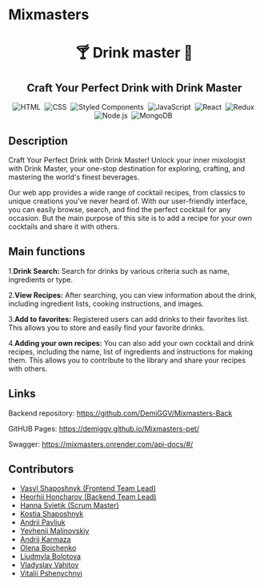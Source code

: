 # Mixmasters

<h1 align="center"> 🍸 Drink master 🍹 </h1>

<h2 align="center"> Craft Your Perfect Drink with Drink Master </h2>

<span align="center"> 
  
![HTML](https://img.shields.io/badge/html5-%23E34F26.svg?style=for-the-badge&logo=html5&logoColor=white)&nbsp;
![CSS](https://img.shields.io/badge/css3-%231572B6.svg?style=for-the-badge&logo=css3&logoColor=white)&nbsp;
![Styled Components](https://img.shields.io/badge/styled--components-DB7093?style=for-the-badge&logo=styled-components&logoColor=white)&nbsp;
![JavaScript](https://img.shields.io/badge/javascript-%23323330.svg?style=for-the-badge&logo=javascript&logoColor=%23F7DF1E)&nbsp;
![React](https://img.shields.io/badge/react-%2320232a.svg?style=for-the-badge&logo=react&logoColor=%2361DAFB)&nbsp;
![Redux](https://img.shields.io/badge/redux-%23593d88.svg?style=for-the-badge&logo=redux&logoColor=white)&nbsp;
![Node.js](https://img.shields.io/badge/node.js-6DA55F?style=for-the-badge&logo=node.js&logoColor=white)&nbsp;
![MongoDB](https://img.shields.io/badge/MongoDB-%234ea94b.svg?style=for-the-badge&logo=mongodb&logoColor=white)&nbsp;

</span>

## Description

Craft Your Perfect Drink with Drink Master! Unlock your inner mixologist with
Drink Master, your one-stop destination for exploring, crafting, and mastering
the world's finest beverages.

Our web app provides a wide range of cocktail recipes, from classics to unique
creations you've never heard of. With our user-friendly interface, you can
easily browse, search, and find the perfect cocktail for any occasion. But the
main purpose of this site is to add a recipe for your own cocktails and share it
with others.

## Main functions

1.**Drink Search:** Search for drinks by various criteria such as
name, ingredients or type.

2.**View Recipes:** After searching, you can view information about
the drink, including ingredient lists, cooking instructions, and images.

3.**Add to favorites:** Registered users can add drinks to their
favorites list. This allows you to store and easily find your favorite drinks.

4.**Adding your own recipes:** You can also add your own cocktail
and drink recipes, including the name, list of ingredients and instructions for
making them. This allows you to contribute to the library and share your recipes
with others.

## Links

Backend repository: https://github.com/DemiGGV/Mixmasters-Back

GitHUB Pages:
https://demiggv.github.io/Mixmasters-pet/

Swagger: https://mixmasters.onrender.com/api-docs/#/

## Contributors

- [Vasyl Shaposhnyk (Frontend Team Lead)](https://github.com/Vasyl24)
- [Heorhii Honcharov (Backend Team Lead)](https://github.com/DemiGGV)
- [Hanna Svietik (Scrum Master)](https://github.com/hsvietik)
- [Kostia Shaposhnyk](https://github.com/1192skm)
- [Andrii Pavliuk](https://github.com/andrpavl)
- [Yevhenii Malinovskiy](https://github.com/Travellin91)
- [Andrij Karmaza](https://github.com/AndrijKarmaza)
- [Olena Boichenko](https://github.com/Olena1010)
- [Liudmyla Bolotova](https://github.com/LiudmylaBolotova)
- [Vladyslav Vahitov](https://github.com/Elborn666)
- [Vitalii Pshenychnyi](https://github.com/vitaliipshenychnyi)
